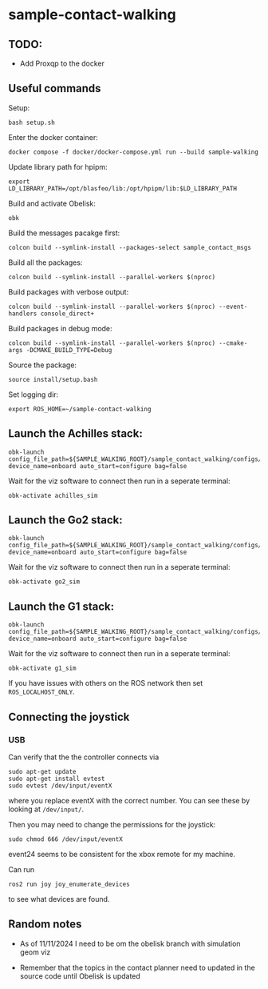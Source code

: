 # sample-contact-walking

## TODO:
- Add Proxqp to the docker

## Useful commands
Setup:
```
bash setup.sh
```

Enter the docker container: 
```
docker compose -f docker/docker-compose.yml run --build sample-walking
```

Update library path for hpipm:
```
export LD_LIBRARY_PATH=/opt/blasfeo/lib:/opt/hpipm/lib:$LD_LIBRARY_PATH
```

Build and activate Obelisk:
```
obk
```

Build the messages pacakge first:
```
colcon build --symlink-install --packages-select sample_contact_msgs
```

Build all the packages:
```
colcon build --symlink-install --parallel-workers $(nproc)
```

Build packages with verbose output:
```
colcon build --symlink-install --parallel-workers $(nproc) --event-handlers console_direct+
```

Build packages in debug mode:
```
colcon build --symlink-install --parallel-workers $(nproc) --cmake-args -DCMAKE_BUILD_TYPE=Debug
```

Source the package:
```
source install/setup.bash
```

Set logging dir:
```
export ROS_HOME=~/sample-contact-walking
```
## Launch the Achilles stack:
```
obk-launch config_file_path=${SAMPLE_WALKING_ROOT}/sample_contact_walking/configs/achilles_sim_config.yaml device_name=onboard auto_start=configure bag=false
```

Wait for the viz software to connect then run in a seperate terminal:
```
obk-activate achilles_sim
```

## Launch the Go2 stack:
```
obk-launch config_file_path=${SAMPLE_WALKING_ROOT}/sample_contact_walking/configs/go2_sim_config.yaml device_name=onboard auto_start=configure bag=false
```

Wait for the viz software to connect then run in a seperate terminal:
```
obk-activate go2_sim
```

## Launch the G1 stack:
```
obk-launch config_file_path=${SAMPLE_WALKING_ROOT}/sample_contact_walking/configs/g1_sim_config.yaml device_name=onboard auto_start=configure bag=false
```

Wait for the viz software to connect then run in a seperate terminal:
```
obk-activate g1_sim
```

If you have issues with others on the ROS network then set `ROS_LOCALHOST_ONLY`.

## Connecting the joystick
### USB
Can verify that the the controller connects via
```
sudo apt-get update
sudo apt-get install evtest
sudo evtest /dev/input/eventX
```
where you replace eventX with the correct number. You can see these by looking at `/dev/input/`.

Then you may need to change the permissions for the joystick:
```
sudo chmod 666 /dev/input/eventX
```
event24 seems to be consistent for the xbox remote for my machine.

Can run 
```
ros2 run joy joy_enumerate_devices
``` 
to see what devices are found.


## Random notes
<!-- - As of 10/14/2024 I need to work on the obelisk joystick branch, and until the docker container is re-build with these updates I will need to re-install `ros-humble-joy` from apt-get:
```
sudo apt-get install ros-humble-joy
``` -->
- As of 11/11/2024 I need to be om the obelisk branch with simulation geom viz


<!-- ## Python deps (not yet added to the docker)
- Scipy (pip)
- Mujoco -> Comes with obelisk
- OSQP (pip) -->

- Remember that the topics in the contact planner need to updated in the source code until Obelisk is updated